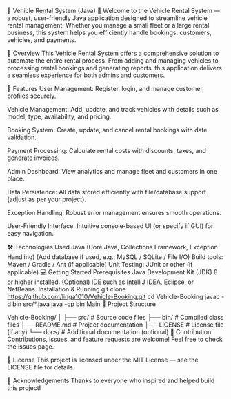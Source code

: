 🚗 Vehicle Rental System (Java)
🚗 Welcome to the Vehicle Rental System — a robust, user-friendly Java application designed to streamline vehicle rental management. Whether you manage a small fleet or a large rental business, this system helps you efficiently handle bookings, customers, vehicles, and payments.

📌 Overview
This Vehicle Rental System offers a comprehensive solution to automate the entire rental process. From adding and managing vehicles to processing rental bookings and generating reports, this application delivers a seamless experience for both admins and customers.

🚀 Features
User Management:
Register, login, and manage customer profiles securely.

Vehicle Management:
Add, update, and track vehicles with details such as model, type, availability, and pricing.

Booking System:
Create, update, and cancel rental bookings with date validation.

Payment Processing:
Calculate rental costs with discounts, taxes, and generate invoices.

Admin Dashboard:
View analytics and manage fleet and customers in one place.

Data Persistence:
All data stored efficiently with file/database support (adjust as per your project).

Exception Handling:
Robust error management ensures smooth operations.

User-Friendly Interface:
Intuitive console-based UI (or specify if GUI) for easy navigation.

🛠️ Technologies Used
Java (Core Java, Collections Framework, Exception Handling)
(Add database if used, e.g., MySQL / SQLite / File I/O)
Build tools: Maven / Gradle / Ant (if applicable)
Unit Testing: JUnit or other (if applicable)
💻 Getting Started
Prerequisites
Java Development Kit (JDK) 8 or higher installed.
(Optional) IDE such as IntelliJ IDEA, Eclipse, or NetBeans.
Installation & Running
git clone https://github.com/linga1010/Vehicle-Booking.git
cd Vehicle-Booking
javac -d bin src/*.java
java -cp bin Main
📂 Project Structure

Vehicle-Booking/
│
├── src/                # Source code files
├── bin/                # Compiled class files
├── README.md           # Project documentation
├── LICENSE             # License file (if any)
└── docs/               # Additional documentation (optional)
🤝 Contribution
Contributions, issues, and feature requests are welcome! Feel free to check the issues page.

📄 License
This project is licensed under the MIT License — see the LICENSE file for details.

🙏 Acknowledgements
Thanks to everyone who inspired and helped build this project!
